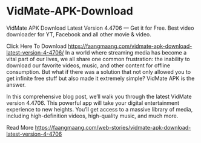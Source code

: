 # VidMate-APK-Download
VidMate APK Download Latest Version 4.4706 — Get it for Free. Best video downloader for YT, Facebook and all other movie & video.


Click Here To Download https://faangmaang.com/vidmate-apk-download-latest-version-4-4706/
In a world where streaming media has become a vital part of our lives, we all share one common frustration: the inability to download our favorite videos, music, and other content for offline consumption. But what if there was a solution that not only allowed you to get infinite free stuff but also made it extremely simple? VidMate APK is the answer.

In this comprehensive blog post, we’ll walk you through the latest VidMate version 4.4706. This powerful app will take your digital entertainment experience to new heights. You’ll get access to a massive library of media, including high-definition videos, high-quality music, and much more.

Read More https://faangmaang.com/web-stories/vidmate-apk-download-latest-version-4-4706
